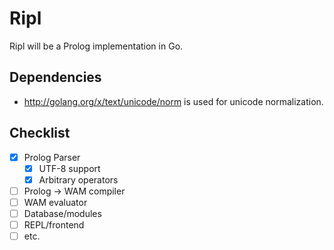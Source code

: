 Ripl
==================================================

Ripl will be a Prolog implementation in Go.

Dependencies
--------------------------------------------------
- http://golang.org/x/text/unicode/norm is used for unicode normalization.

Checklist
--------------------------------------------------
- [X] Prolog Parser
	- [X] UTF-8 support
	- [X] Arbitrary operators
- [ ] Prolog -> WAM compiler
- [ ] WAM evaluator
- [ ] Database/modules
- [ ] REPL/frontend
- [ ] etc.
